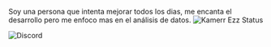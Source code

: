 Soy una persona que intenta mejorar todos los dias, me encanta el desarrollo pero me enfoco mas en el análisis de datos.
![Kamerr Ezz Status](https://github-readme-stats.vercel.app/api?username=limitedbug&show_icons=true&theme=radical)

![Discord](https://discordapp.com/api/guilds/709658304971931719/widget.png?style=banner2)
